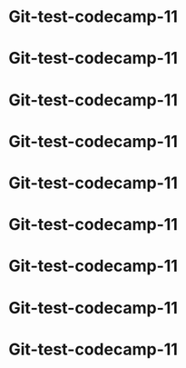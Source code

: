 # Git-test-codecamp-11
# Git-test-codecamp-11
# Git-test-codecamp-11
# Git-test-codecamp-11
# Git-test-codecamp-11
# Git-test-codecamp-11
# Git-test-codecamp-11
# Git-test-codecamp-11
# Git-test-codecamp-11
